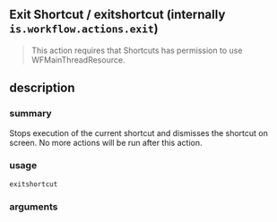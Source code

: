 
## Exit Shortcut / exitshortcut (internally `is.workflow.actions.exit`)


> This action requires that Shortcuts has permission to use WFMainThreadResource.


## description
### summary
Stops execution of the current shortcut and dismisses the shortcut on screen. No more actions will be run after this action.


### usage
`exitshortcut `

### arguments


